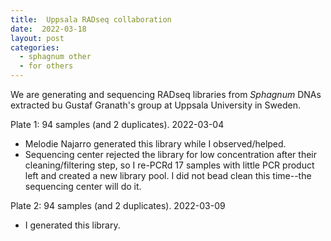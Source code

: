 ```yaml
---
title:  Uppsala RADseq collaboration
date:  2022-03-18
layout: post
categories:
  - sphagnum other
  - for others
---
```

We are generating and sequencing RADseq libraries from _Sphagnum_ DNAs extracted bu Gustaf Granath's group at Uppsala University in Sweden.

Plate 1: 94 samples (and 2 duplicates). 2022-03-04
  * Melodie Najarro generated this library while I observed/helped.
  * Sequencing center rejected the library for low concentration after their cleaning/filtering step, so I re-PCRd 17 samples with little PCR product left and created a new library pool. I did not bead clean this time--the sequencing center will do it.

Plate 2: 94 samples (and 2 duplicates). 2022-03-09
  * I generated this library.

  
